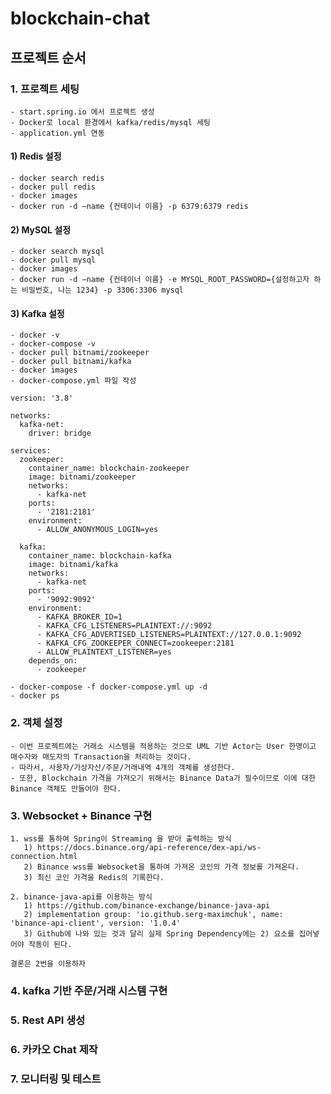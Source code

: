# blockchain-chat

## 프로젝트 순서

### 1. 프로젝트 세팅

    - start.spring.io 에서 프로젝트 생성
    - Docker로 local 환경에서 kafka/redis/mysql 세팅
    - application.yml 연동

#### 1) Redis 설정

    - docker search redis
    - docker pull redis
    - docker images
    - docker run -d —name {컨테이너 이름} -p 6379:6379 redis

#### 2) MySQL 설정

    - docker search mysql
    - docker pull mysql
    - docker images
    - docker run -d —name {컨테이너 이름} -e MYSQL_ROOT_PASSWORD={설정하고자 하는 비밀번호, 나는 1234} -p 3306:3306 mysql

#### 3) Kafka 설정

    - docker -v
    - docker-compose -v
    - docker pull bitnami/zookeeper
    - docker pull bitnami/kafka
    - docker images
    - docker-compose.yml 파일 작성
    
    version: '3.8'

    networks:
      kafka-net:
        driver: bridge

    services:
      zookeeper:
        container_name: blockchain-zookeeper
        image: bitnami/zookeeper
        networks:
          - kafka-net
        ports:
          - '2181:2181'
        environment:
          - ALLOW_ANONYMOUS_LOGIN=yes

      kafka:
        container_name: blockchain-kafka
        image: bitnami/kafka
        networks:
          - kafka-net
        ports:
          - '9092:9092'
        environment:
          - KAFKA_BROKER_ID=1
          - KAFKA_CFG_LISTENERS=PLAINTEXT://:9092
          - KAFKA_CFG_ADVERTISED_LISTENERS=PLAINTEXT://127.0.0.1:9092
          - KAFKA_CFG_ZOOKEEPER_CONNECT=zookeeper:2181
          - ALLOW_PLAINTEXT_LISTENER=yes
        depends_on:
          - zookeeper
    
    - docker-compose -f docker-compose.yml up -d
    - docker ps
          

### 2. 객체 설정

    - 이번 프로젝트에는 거래소 시스템을 적용하는 것으로 UML 기반 Actor는 User 한명이고 매수자와 매도자의 Transaction을 처리하는 것이다. 
    - 따라서, 사용자/가상자산/주문/거래내역 4개의 객체를 생성한다. 
    - 또한, Blockchain 가격을 가져오기 위해서는 Binance Data가 필수이므로 이에 대한 Binance 객체도 만들어야 한다.

### 3. Websocket + Binance 구현

    1. wss를 통하여 Spring이 Streaming 을 받아 출력하는 방식
       1) https://docs.binance.org/api-reference/dex-api/ws-connection.html
       2) Binance wss를 Websocket을 통하여 가져온 코인의 가격 정보를 가져온다.
       3) 최신 코인 가격을 Redis의 기록한다. 
    
    2. binance-java-api를 이용하는 방식
       1) https://github.com/binance-exchange/binance-java-api
       2) implementation group: 'io.github.serg-maximchuk', name: 'binance-api-client', version: '1.0.4'
       3) Github에 나와 있는 것과 달리 실제 Spring Dependency에는 2) 요소를 집어넣어야 작동이 된다. 
    
    결론은 2번을 이용하자

### 4. kafka 기반 주문/거래 시스템 구현

### 5. Rest API 생성

### 6. 카카오 Chat 제작

### 7. 모니터링 및 테스트
